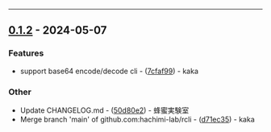---
## [0.1.2](https://github.com/hachimi-lab/rcli/compare/v0.1.1..v0.1.2) - 2024-05-07

### Features

- support base64 encode/decode cli - ([7cfaf99](https://github.com/hachimi-lab/rcli/commit/7cfaf9975770953f6f147a3c172a064f057d3d7f)) - kaka

### Other

- Update CHANGELOG.md - ([50d80e2](https://github.com/hachimi-lab/rcli/commit/50d80e2a0a1606e5c2a7d5c67a982926ae13c6a0)) - 蜂蜜実験室
- Merge branch 'main' of github.com:hachimi-lab/rcli - ([d71ec35](https://github.com/hachimi-lab/rcli/commit/d71ec3561603bb0269a0d27d6158d563cf9f3bde)) - kaka

<!-- generated by git-cliff -->
